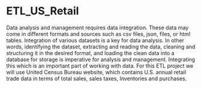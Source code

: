 # ETL_US_Retail

Data analysis and management requires data integration. These data may come in different formats and sources such as csv files, json, files, or html tables. Integration of various datasets is a key for data analysis. In other words, identifying the dataset, extracting and reading the data, cleaning and structuring it in the desired format, and loading the clean data into a database for storage is imperative for analysis and management. Integrating this which is an important part of working with data. For this ETL project we will use United Census Bureau website, which contains U.S. annual retail trade data in terms of total sales, sales taxes, Inventories and purchases.
